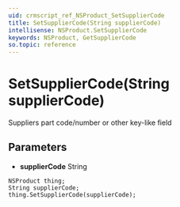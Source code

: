 ```yaml
---
uid: crmscript_ref_NSProduct_SetSupplierCode
title: SetSupplierCode(String supplierCode)
intellisense: NSProduct.SetSupplierCode
keywords: NSProduct, GetSupplierCode
so.topic: reference
---
```


# SetSupplierCode(String supplierCode)

Suppliers part code/number or other key-like field

## Parameters

* **supplierCode** String

```crmscript
NSProduct thing;
String supplierCode;
thing.SetSupplierCode(supplierCode);
```

